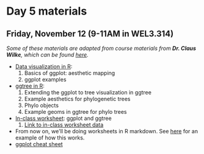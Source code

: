 # Day 5 materials

## Friday, November 12 (9-11AM in WEL3.314)

*Some of these materials are adapted from course materials from **Dr. Claus Wilke**, which can be found [here](https://wilkelab.org/classes/).*

* [Data visualization in R](https://github.com/eachambers/UNAMtraining/blob/main/Day5/5.1_ggplot.pdf):
  1. Basics of ggplot: aesthetic mapping
  2. ggplot examples
* [ggtree in R]():
  1. Extending the ggplot to tree visualization in ggtree
  2. Example aesthetics for phylogenetic trees
  3. Phylo objects
  4. Example geoms in ggtree for phylo trees
* [In-class worksheet](): ggplot and ggtree
  1. [Link to in-class worksheet data](https://utexas.box.com/s/82sgrvghrc4m2262heav7ak50310cmhd)
* From now on, we'll be doing worksheets in R markdown. See [here](https://github.com/eachambers/UNAMtraining/blob/main/Day5/5.0_Example_markdown.Rmd) for an example of how this works.
* [ggplot cheat sheet](https://github.com/eachambers/UNAMtraining/blob/main/misc/ggplot2-cheatsheet.pdf)
